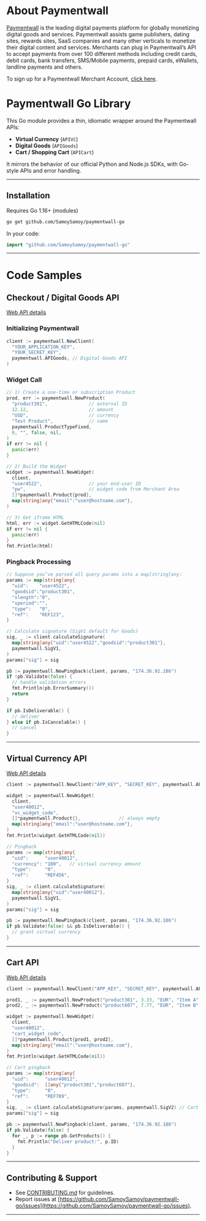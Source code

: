 # About Paymentwall

[Paymentwall](https://paymentwall.com?source=gh-go) is the leading digital payments platform for globally monetizing digital goods and services. Paymentwall assists game publishers, dating sites, rewards sites, SaaS companies and many other verticals to monetize their digital content and services. Merchants can plug in Paymentwall’s API to accept payments from over 100 different methods including credit cards, debit cards, bank transfers, SMS/Mobile payments, prepaid cards, eWallets, landline payments and others.

To sign up for a Paymentwall Merchant Account, [click here](https://paymentwall.com/signup/merchant?source=gh-go).

# Paymentwall Go Library

This Go module provides a thin, idiomatic wrapper around the Paymentwall APIs:

* **Virtual Currency** (`APIVC`)
* **Digital Goods** (`APIGoods`)
* **Cart / Shopping Cart** (`APICart`)

It mirrors the behavior of our official Python and Node.js SDKs, with Go-style APIs and error handling.

---

## Installation

Requires Go 1.16+ (modules)

```bash
go get github.com/SamoySamoy/paymentwall-go
```

In your code:

```go
import "github.com/SamoySamoy/paymentwall-go"
```

---

# Code Samples

## Checkout / Digital Goods API

[Web API details](https://docs.paymentwall.com/apis#section-checkout-onetime)

### Initializing Paymentwall

```go
client := paymentwall.NewClient(
  "YOUR_APPLICATION_KEY",
  "YOUR_SECRET_KEY",
  paymentwall.APIGoods, // Digital Goods API
)
```

### Widget Call

```go
// 1) Create a one-time or subscription Product
prod, err := paymentwall.NewProduct(
  "product301",               // external ID
  12.12,                      // amount
  "USD",                      // currency
  "Test Product",             // name
  paymentwall.ProductTypeFixed,
  0, "", false, nil,
)
if err != nil {
  panic(err)
}

// 2) Build the Widget
widget := paymentwall.NewWidget(
  client,
  "user4522",                 // your end-user ID
  "pw",                       // widget code from Merchant Area
  []*paymentwall.Product{prod},
  map[string]any{"email":"user@hostname.com"},
)

// 3) Get iframe HTML
html, err := widget.GetHTMLCode(nil)
if err != nil {
  panic(err)
}
fmt.Println(html)
```

### Pingback Processing

```go
// Suppose you’ve parsed all query params into a map[string]any:
params := map[string]any{
  "uid":    "user4522",
  "goodsid":"product301",
  "slength":"0",
  "speriod":"",
  "type":   "0",
  "ref":    "REF123",
}

// Calculate signature (SigV1 default for Goods)
sig, _ := client.calculateSignature(
  map[string]any{"uid":"user4522","goodsid":"product301"},
  paymentwall.SigV1,
)
params["sig"] = sig

pb := paymentwall.NewPingback(client, params, "174.36.92.186")
if !pb.Validate(false) {
  // handle validation errors
  fmt.Println(pb.ErrorSummary())
  return
}

if pb.IsDeliverable() {
  // deliver
} else if pb.IsCancelable() {
  // cancel
}
```

---

## Virtual Currency API

[Web API details](https://www.paymentwall.com/en/documentation/Virtual-Currency-API/711)

```go
client := paymentwall.NewClient("APP_KEY", "SECRET_KEY", paymentwall.APIVC)

widget := paymentwall.NewWidget(
  client,
  "user40012",
  "vc_widget_code",
  []*paymentwall.Product{},              // always empty
  map[string]any{"email":"user@hostname.com"},
)
fmt.Println(widget.GetHTMLCode(nil))
```

```go
// Pingback
params := map[string]any{
  "uid":      "user40012",
  "currency": "100",   // virtual currency amount
  "type":     "0",
  "ref":      "REF456",
}
sig, _ := client.calculateSignature(
  map[string]any{"uid":"user40012"},
  paymentwall.SigV1,
)
params["sig"] = sig

pb := paymentwall.NewPingback(client, params, "174.36.92.186")
if pb.Validate(false) && pb.IsDeliverable() {
  // grant virtual currency
}
```

---

## Cart API

[Web API details](https://www.paymentwall.com/en/documentation/Shopping-Cart-API/1098)

```go
client := paymentwall.NewClient("APP_KEY", "SECRET_KEY", paymentwall.APICart)

prod1, _ := paymentwall.NewProduct("product301", 3.33, "EUR", "Item A", paymentwall.ProductTypeFixed, 0, "", false, nil)
prod2, _ := paymentwall.NewProduct("product607", 7.77, "EUR", "Item B", paymentwall.ProductTypeFixed, 0, "", false, nil)

widget := paymentwall.NewWidget(
  client,
  "user40012",
  "cart_widget_code",
  []*paymentwall.Product{prod1, prod2},
  map[string]any{"email":"user@hostname.com"},
)
fmt.Println(widget.GetHTMLCode(nil))
```

```go
// Cart pingback
params := map[string]any{
  "uid":      "user40012",
  "goodsid":  []any{"product301","product607"},
  "type":     "0",
  "ref":      "REF789",
}
sig, _ := client.calculateSignature(params, paymentwall.SigV2) // Cart defaults to SigV2
params["sig"] = sig

pb := paymentwall.NewPingback(client, params, "174.36.92.186")
if pb.Validate(false) {
  for _, p := range pb.GetProducts() {
    fmt.Println("Deliver product:", p.ID)
  }
}
```

---

## Contributing & Support

* See [CONTRIBUTING.md](CONTRIBUTING.md) for guidelines.
* Report issues at [https://github.com/SamoySamoy/paymentwall-go/issues](https://github.com/SamoySamoy/paymentwall-go/issues).

---
